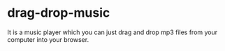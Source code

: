 # drag-drop-music
It is a music player which you can just drag and drop mp3 files from your computer into your browser.
